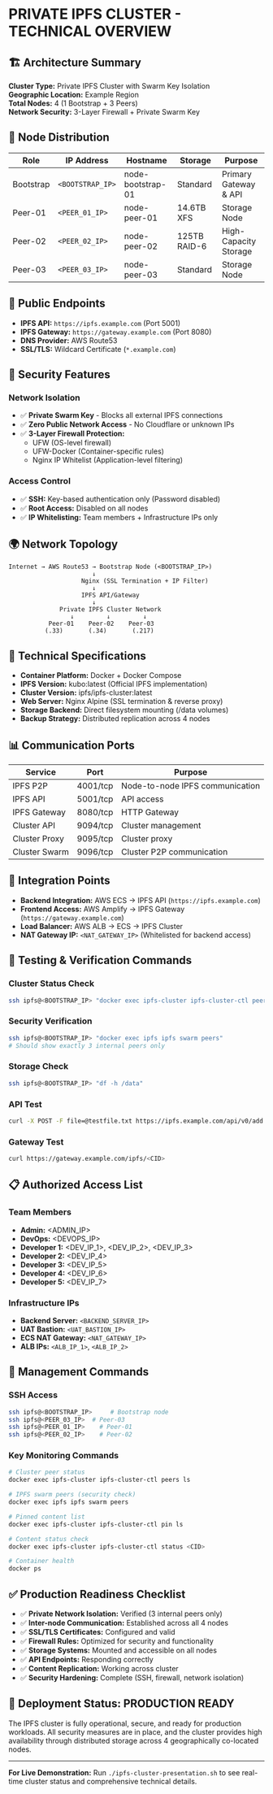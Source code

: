 # PRIVATE IPFS CLUSTER - TECHNICAL OVERVIEW

## 🏗️ Architecture Summary

**Cluster Type:** Private IPFS Cluster with Swarm Key Isolation  
**Geographic Location:** Example Region  
**Total Nodes:** 4 (1 Bootstrap + 3 Peers)  
**Network Security:** 3-Layer Firewall + Private Swarm Key  

## 📍 Node Distribution

| Role | IP Address | Hostname | Storage | Purpose |
|------|------------|----------|---------|---------|
| Bootstrap | `<BOOTSTRAP_IP>` | node-bootstrap-01 | Standard | Primary Gateway & API |
| Peer-01 | `<PEER_01_IP>` | node-peer-01 | 14.6TB XFS | Storage Node |
| Peer-02 | `<PEER_02_IP>` | node-peer-02 | 125TB RAID-6 | High-Capacity Storage |
| Peer-03 | `<PEER_03_IP>` | node-peer-03 | Standard | Storage Node |

## 🔗 Public Endpoints

- **IPFS API:** `https://ipfs.example.com` (Port 5001)
- **IPFS Gateway:** `https://gateway.example.com` (Port 8080)
- **DNS Provider:** AWS Route53
- **SSL/TLS:** Wildcard Certificate (`*.example.com`)

## 🔐 Security Features

### Network Isolation
- ✅ **Private Swarm Key** - Blocks all external IPFS connections
- ✅ **Zero Public Network Access** - No Cloudflare or unknown IPs
- ✅ **3-Layer Firewall Protection:**
  - UFW (OS-level firewall)
  - UFW-Docker (Container-specific rules)
  - Nginx IP Whitelist (Application-level filtering)

### Access Control
- ✅ **SSH:** Key-based authentication only (Password disabled)
- ✅ **Root Access:** Disabled on all nodes
- ✅ **IP Whitelisting:** Team members + Infrastructure IPs only

## 🌍 Network Topology

```
Internet → AWS Route53 → Bootstrap Node (<BOOTSTRAP_IP>)
                       ↓
                    Nginx (SSL Termination + IP Filter)
                       ↓
                    IPFS API/Gateway
                       ↓
              Private IPFS Cluster Network
                 ↓         ↓         ↓
           Peer-01    Peer-02    Peer-03
          (.33)       (.34)       (.217)
```

## 🔧 Technical Specifications

- **Container Platform:** Docker + Docker Compose
- **IPFS Version:** kubo:latest (Official IPFS implementation)
- **Cluster Version:** ipfs/ipfs-cluster:latest
- **Web Server:** Nginx Alpine (SSL termination & reverse proxy)
- **Storage Backend:** Direct filesystem mounting (/data volumes)
- **Backup Strategy:** Distributed replication across 4 nodes

## 📊 Communication Ports

| Service | Port | Purpose |
|---------|------|---------|
| IPFS P2P | 4001/tcp | Node-to-node IPFS communication |
| IPFS API | 5001/tcp | API access |
| IPFS Gateway | 8080/tcp | HTTP Gateway |
| Cluster API | 9094/tcp | Cluster management |
| Cluster Proxy | 9095/tcp | Cluster proxy |
| Cluster Swarm | 9096/tcp | Cluster P2P communication |

## 🏢 Integration Points

- **Backend Integration:** AWS ECS → IPFS API (`https://ipfs.example.com`)
- **Frontend Access:** AWS Amplify → IPFS Gateway (`https://gateway.example.com`)
- **Load Balancer:** AWS ALB → ECS → IPFS Cluster
- **NAT Gateway IP:** `<NAT_GATEWAY_IP>` (Whitelisted for backend access)

## 🧪 Testing & Verification Commands

### Cluster Status Check
```bash
ssh ipfs@<BOOTSTRAP_IP> "docker exec ipfs-cluster ipfs-cluster-ctl peers ls"
```

### Security Verification
```bash
ssh ipfs@<BOOTSTRAP_IP> "docker exec ipfs ipfs swarm peers"
# Should show exactly 3 internal peers only
```

### Storage Check
```bash
ssh ipfs@<BOOTSTRAP_IP> "df -h /data"
```

### API Test
```bash
curl -X POST -F file=@testfile.txt https://ipfs.example.com/api/v0/add
```

### Gateway Test
```bash
curl https://gateway.example.com/ipfs/<CID>
```

## 📋 Authorized Access List

### Team Members
- **Admin:** <ADMIN_IP>
- **DevOps:** <DEVOPS_IP>
- **Developer 1:** <DEV_IP_1>, <DEV_IP_2>, <DEV_IP_3>
- **Developer 2:** <DEV_IP_4>
- **Developer 3:** <DEV_IP_5>
- **Developer 4:** <DEV_IP_6>
- **Developer 5:** <DEV_IP_7>

### Infrastructure IPs
- **Backend Server:** `<BACKEND_SERVER_IP>`
- **UAT Bastion:** `<UAT_BASTION_IP>`
- **ECS NAT Gateway:** `<NAT_GATEWAY_IP>`
- **ALB IPs:** `<ALB_IP_1>`, `<ALB_IP_2>`

## 🎯 Management Commands

### SSH Access
```bash
ssh ipfs@<BOOTSTRAP_IP>     # Bootstrap node
ssh ipfs@<PEER_03_IP>  # Peer-03
ssh ipfs@<PEER_01_IP>    # Peer-01
ssh ipfs@<PEER_02_IP>    # Peer-02
```

### Key Monitoring Commands
```bash
# Cluster peer status
docker exec ipfs-cluster ipfs-cluster-ctl peers ls

# IPFS swarm peers (security check)
docker exec ipfs ipfs swarm peers

# Pinned content list
docker exec ipfs-cluster ipfs-cluster-ctl pin ls

# Content status check
docker exec ipfs-cluster ipfs-cluster-ctl status <CID>

# Container health
docker ps
```

## ✅ Production Readiness Checklist

- ✅ **Private Network Isolation:** Verified (3 internal peers only)
- ✅ **Inter-node Communication:** Established across all 4 nodes
- ✅ **SSL/TLS Certificates:** Configured and valid
- ✅ **Firewall Rules:** Optimized for security and functionality
- ✅ **Storage Systems:** Mounted and accessible on all nodes
- ✅ **API Endpoints:** Responding correctly
- ✅ **Content Replication:** Working across cluster
- ✅ **Security Hardening:** Complete (SSH, firewall, network isolation)

## 🎉 Deployment Status: PRODUCTION READY

The IPFS cluster is fully operational, secure, and ready for production workloads. All security measures are in place, and the cluster provides high availability through distributed storage across 4 geographically co-located nodes.

---

**For Live Demonstration:** Run `./ipfs-cluster-presentation.sh` to see real-time cluster status and comprehensive technical details. 